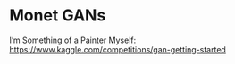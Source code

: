 # Monet GANs

I’m Something of a Painter Myself: https://www.kaggle.com/competitions/gan-getting-started
